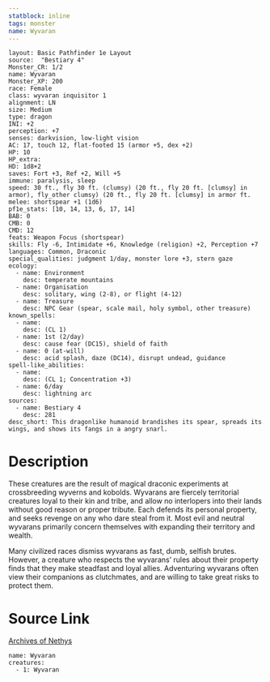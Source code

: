 ```yaml
---
statblock: inline
tags: monster
name: Wyvaran
---
```

```statblock
layout: Basic Pathfinder 1e Layout
source:  "Bestiary 4"
Monster_CR: 1/2
name: Wyvaran
Monster_XP: 200
race: Female
class: wyvaran inquisitor 1
alignment: LN
size: Medium
type: dragon
INI: +2
perception: +7
senses: darkvision, low-light vision
AC: 17, touch 12, flat-footed 15 (armor +5, dex +2)
HP: 10
HP_extra: 
HD: 1d8+2
saves: Fort +3, Ref +2, Will +5
immune: paralysis, sleep
speed: 30 ft., fly 30 ft. (clumsy) (20 ft., fly 20 ft. [clumsy] in armor), fly_other clumsy) (20 ft., fly 20 ft. [clumsy] in armor ft.
melee: shortspear +1 (1d6)
pf1e_stats: [10, 14, 13, 6, 17, 14]
BAB: 0
CMB: 0
CMD: 12
feats: Weapon Focus (shortspear)
skills: Fly -6, Intimidate +6, Knowledge (religion) +2, Perception +7
languages: Common, Draconic
special_qualities: judgment 1/day, monster lore +3, stern gaze
ecology:
  - name: Environment
    desc: temperate mountains
  - name: Organisation
    desc: solitary, wing (2-8), or flight (4-12)
  - name: Treasure
    desc: NPC Gear (spear, scale mail, holy symbol, other treasure)
known_spells:
  - name:
    desc: (CL 1)
  - name: 1st (2/day)
    desc: cause fear (DC15), shield of faith
  - name: 0 (at-will)
    desc: acid splash, daze (DC14), disrupt undead, guidance
spell-like_abilities:
  - name:
    desc: (CL 1; Concentration +3)
  - name: 6/day
    desc: lightning arc
sources:
  - name: Bestiary 4
    desc: 281
desc_short: This dragonlike humanoid brandishes its spear, spreads its wings, and shows its fangs in a angry snarl.
```
# Description
These creatures are the result of magical draconic experiments at crossbreeding wyverns and kobolds. Wyvarans are fiercely territorial creatures loyal to their kin and tribe, and allow no interlopers into their lands without good reason or proper tribute. Each defends its personal property, and seeks revenge on any who dare steal from it. Most evil and neutral wyvarans primarily concern themselves with expanding their territory and wealth.

Many civilized races dismiss wyvarans as fast, dumb, selfish brutes. However, a creature who respects the wyvarans’ rules about their property finds that they make steadfast and loyal allies. Adventuring wyvarans often view their companions as clutchmates, and are willing to take great risks to protect them.
# Source Link
[Archives of Nethys](https://aonprd.com/MonsterDisplay.aspx?ItemName=Wyvaran)
```encounter-table
name: Wyvaran
creatures:
  - 1: Wyvaran
```
